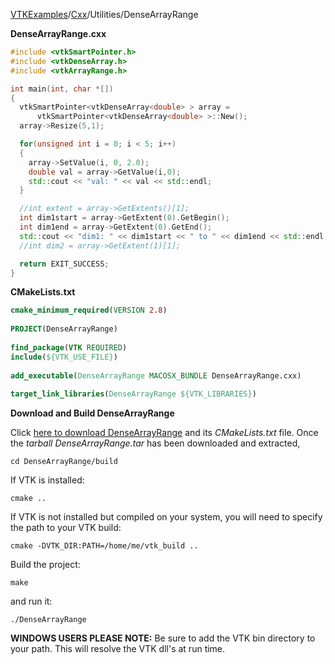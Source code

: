 [VTKExamples](/index/)/[Cxx](/Cxx)/Utilities/DenseArrayRange

**DenseArrayRange.cxx**
```c++
#include <vtkSmartPointer.h>
#include <vtkDenseArray.h>
#include <vtkArrayRange.h>

int main(int, char *[])
{
  vtkSmartPointer<vtkDenseArray<double> > array =
      vtkSmartPointer<vtkDenseArray<double> >::New();
  array->Resize(5,1);

  for(unsigned int i = 0; i < 5; i++)
  {
    array->SetValue(i, 0, 2.0);
    double val = array->GetValue(i,0);
    std::cout << "val: " << val << std::endl;
  }

  //int extent = array->GetExtents()[1];
  int dim1start = array->GetExtent(0).GetBegin();
  int dim1end = array->GetExtent(0).GetEnd();
  std::cout << "dim1: " << dim1start << " to " << dim1end << std::endl;
  //int dim2 = array->GetExtent(1)[1];

  return EXIT_SUCCESS;
}
```
**CMakeLists.txt**
```cmake
cmake_minimum_required(VERSION 2.8)
 
PROJECT(DenseArrayRange)
 
find_package(VTK REQUIRED)
include(${VTK_USE_FILE})
 
add_executable(DenseArrayRange MACOSX_BUNDLE DenseArrayRange.cxx)
 
target_link_libraries(DenseArrayRange ${VTK_LIBRARIES})
```

**Download and Build DenseArrayRange**

Click [here to download DenseArrayRange](https://github.com/lorensen/VTKWikiExamplesTarballs/raw/master/DenseArrayRange.tar) and its *CMakeLists.txt* file.
Once the *tarball DenseArrayRange.tar* has been downloaded and extracted,
```
cd DenseArrayRange/build 
```
If VTK is installed:
```
cmake ..
```
If VTK is not installed but compiled on your system, you will need to specify the path to your VTK build:
```
cmake -DVTK_DIR:PATH=/home/me/vtk_build ..
```
Build the project:
```
make
```
and run it:
```
./DenseArrayRange
```
**WINDOWS USERS PLEASE NOTE:** Be sure to add the VTK bin directory to your path. This will resolve the VTK dll's at run time.

